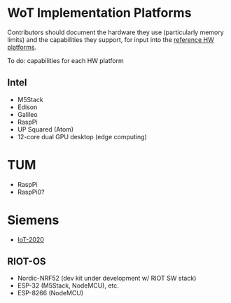 # WoT Implementation Platforms
Contributors should document the hardware they use (particularly memory limits) and the capabilities they support,
for input into the [reference HW platforms](hw.md).

To do: capabilities for each HW platform

## Intel
* M5Stack
* Edison
* Galileo
* RaspPi
* UP Squared (Atom)
* 12-core dual GPU desktop (edge computing)

# TUM
* RaspPi
* RaspPi0?

# Siemens
* [IoT-2020](https://www.automation.siemens.com/sce-static/iot2000/dffa-b10254-00-7600-simatic-iot2020-en.pdf)

## RIOT-OS
* Nordic-NRF52 (dev kit under development w/ RIOT SW stack)
* ESP-32 (M5Stack, NodeMCU), etc.
* ESP-8266 (NodeMCU)
